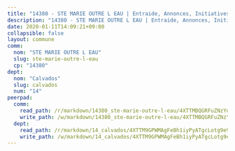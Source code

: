 ```yaml
---
title: "14380 - STE MARIE OUTRE L EAU | Entraide, Annonces, Initiatives"
description: "14380 - STE MARIE OUTRE L EAU | Entraide, Annonces, Initiatives"
date: 2020-01-11T14:09:21+09:00
collapsible: false
layout: commune
comm:
  nom: "STE MARIE OUTRE L EAU"
  slug: ste-marie-outre-l-eau
  cp: "14380"
dept:
  nom: "Calvados"
  slug: calvados
  num: "14"
peerpad:
  comm:
    read_path: /r/markdown/14380_ste-marie-outre-l-eau/4XTTMBQGRFuZNzYoSW77aLsSdMtQYrNoznhAPJ65j7234sB2h
    write_path: /w/markdown/14380_ste-marie-outre-l-eau/4XTTMBQGRFuZNzYoSW77aLsSdMtQYrNoznhAPJ65j7234sB2h-K3TgU4yYz4h4qcaAaR3aLrZucKLigfVxePm8V4oewpiudfQkWKF75o9Dv8SuMvEuer7uptipDS1pqKgSGJbshLF431c94kkf2JkuoZ2UoacFNzYkA14G8jVLDbNfRMZ7XRqfoc4Z
  dept:
    read_path: /r/markdown/14_calvados/4XTTM9GPWMAgFeBh1iyPyATgcLotg9e9APJpQBEyY3RZiUwJ6
    write_path: /w/markdown/14_calvados/4XTTM9GPWMAgFeBh1iyPyATgcLotg9e9APJpQBEyY3RZiUwJ6-K3TgUXWJAT2cYJ9ZstQphkkm2za8um5GwwXsivqaDFTgbhMDcHaRXnT3h69szAqCyvWcFfDim5fkwc6CXdUtyvPpirbD1TPAb6xCxpPN6dR3zzDRe29YehQYbhZdjvZYkgztJYvi
---
```


